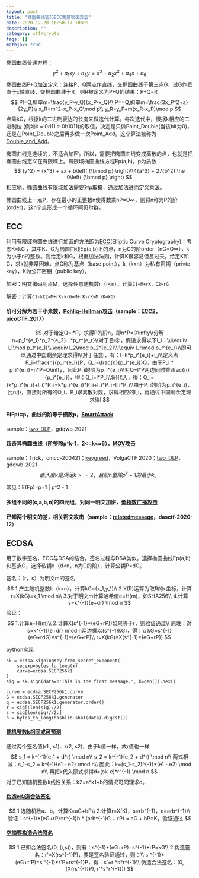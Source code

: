 ```yaml
---
layout: post
title: "椭圆曲线密码ECC常见攻击方法"
date: 2020-12-28 16:50:17 +0800
description: ""
category: ctf/crypto
tags: []
mathjax: true
---
```


椭圆曲线普通方程：
$$
{y^2} + {a_1}xy + {a_3}y = {x^3} + {a_2}{x^2} + {a_4}x + {a_6}
$$
椭圆曲线P+Q[加法](https://zhuanlan.zhihu.com/p/464667915)定义：连接P、Q两点作直线，交椭圆曲线于第三点G，过G作垂直于x轴直线，交椭圆曲线于R，则R被定义为P+Q的结果：P+Q=R。
$$
P!=Q,斜率m=\frac{y_P-y_Q}{x_P-x_Q}\\
P==Q,斜率m=\frac{3x_P^2+a}{2y_P}\\
x_R=m^2-x_P-x_Q\mod p\\
y_R=y_P+m(x_R-x_P)\mod p
$$
点乘kG，根据k的二进制表达的长度来做迭代计算。每次迭代中，根据k相应的二进制位 (例如k = 0d11 = 0b1011)的取值，决定是只做Point_Double(当该bit为0)，还是在Point_Double之后再多做一次Point_Add。这个算法被称为 [Double_and_Add](https://en.wikipedia.org/wiki/Elliptic_curve_point_multiplication%23Double-and-add)。

椭圆曲线是连续的，不适合加密。所以，需要把椭圆曲线变成离散的点，也就是把椭圆曲线定义在有限域上。有限域椭圆曲线方程Ep(a,b)，p为质数：
$$
{y^2} = {x^3} + ax + b\left( {\bmod p} \right)\\4{a^3} + 27{b^2} \ne 0\left( {\bmod p} \right)
$$
相应地，[椭圆曲线有限域加法](https://www.jianshu.com/p/eece4117cb63)需要对p取模，通过加法进而定义乘法。

椭圆曲线上一点P，存在最小的正整数n使得数乘nP=O∞，则将n称为P的阶(order)，这n个点形成一个循环阿贝尔群。

## ECC

利用有限域椭圆曲线进行加密的方法即为[ECC](https://www.cnblogs.com/Kalafinaian/p/7392505.html)(Elliptic Curve Cryptography)：考虑K=kG ，其中K、G为椭圆曲线Ep(a,b)上的点，n为G的阶order（nG=O∞），k为小于n的整数。则给定k和G，根据加法法则，计算K很容易但反过来，给定K和G，求k就非常困难。点G称为基点（base point），k（k<n）为私有密钥（privte key），K为公开密钥（public key）。

加密：明文编码到点M，选择任意随机数r（r<n），计算`C1=M+rK，C2=rG`

解密：计算`C1-kC2=M+rK-krG=M+rK-rK=M（K=kG）`

#### 阶可分解为若干小素数，[Pohlig-Hellman攻击](https://www.anquanke.com/post/id/159893)（sample：[ECC2](https://hgarrereyn.gitbooks.io/th3g3ntl3man-ctf-writeups/content/2017/picoCTF_2017/problems/cryptography/ECC2/ECC2.html)，picoCTF_2017）

$$
对于给定Q=l*P，求得P的阶n，即n*P=O\infty\\分解n=p_1^{e_1}*p_2^{e_2}...*p_r^{e_r}\\对于目标l，假设求得以下l_i：\\l\equiv l_1\mod p_1^{e_1}\\l\equiv l_2\mod p_2^{e_2}\\l\equiv l_r\mod p_r^{e_r}\\即可以通过中国剩余定理求得l\\对于任意i，有：l=k*p_i^{e_i}+l_i\\定义点P_i=\frac{n}{p_i^{e_i}}P，Q_i=\frac{n}{p_i^{e_i}}Q，由于P_i * p_i^{e_i}=n*P=O\infty，因此P_i的阶为p_i^{e_i}\\对Q=l*P两边同时乘\frac{n}{p_i^{e_i}}，得：Q_i=l*P_i\\将l代入，得：Q_i=(k*p_i^{e_i}+l_i)*P_i=k*p_i^{e_i}*P_i+l_i*P_i=l_i*P_i\\由于P_i的阶为p_i^{e_i}，比n小，直接对所有的Q_i，P_i求离散对数，求得相应的l_i，再通过中国剩余定理求得l
$$

#### E(Fp)=p，曲线的阶等于模数p，[SmartAttack](https://blog.maple3142.net/2021/08/01/cryptoctf-2021-writeups)

sample：[two_DLP](https://zhuanlan.zhihu.com/p/421202600)，gdqwb-2021

#### 超奇异椭圆曲线（阶整除p^k-1，2<=k<=6），[MOV攻击](https://zhuanlan.zhihu.com/p/421541257)

sample：Trick，cmcc-200421；[keygreed](https://sectt.github.io/writeups/Volga20/crypto_keygreed/README)，VolgaCTF 2020；[two_DLP](https://zhuanlan.zhihu.com/p/421202600)，gdqwb-2021
$$
嵌入度k是满足k>=2，且阶n整除p^k-1的最小k。
$$

常见：E(Fp)=p+1 | p^2 - 1

#### 多组不同的(c,a,b,n)的四元组，对同一明文加密，[低指数广播攻击](https://huangx607087.online/2021/03/25/ECCNotes3)

#### 已知两个明文的差，相关密文攻击（sample：[relatedmessage](https://huangx607087.online/2021/03/25/ECCNotes3)，dasctf-2020-12）

## ECDSA

用于数字签名，ECC与DSA的结合，签名过程与DSA类似。选择椭圆曲线Ep(a,b)和基点G，选择私钥d（d<n，n为G的阶），计算公钥P=dG。

签名：（r，s）为明文m的签名
$$
1.产生随机整数k（k<n），计算kG=(x_1,y_1)\\
2.X(R)运算为取R的x坐标，计算r=X(kG)=x_1 \mod n\\
3.对于明文m计算哈希值e=H(m)，如SHA256\\
4.计算s=k^{-1}(e+dr) \mod n
$$
验证：
$$
1.计算e=H(m)\\
2.计算X(s^{-1}*(eG+rP))如果等于r，则验证通过\\
原理：对s=k^{-1}(e+dr) \mod n两边乘以(s^{-1}kG)，得：\\
kG=s^{-1}(eG+rdG)=s^{-1}*(eG+rP)\\
r=X(kG)=X(s^{-1}*(eG+rP))
$$

python实现

```
sk = ecdsa.SigningKey.from_secret_exponent(
    secexp=bytes_to_long(x),
    curve=ecdsa.SECP256k1
)
sig = sk.sign(data=b'This is the first message.', k=gen()).hex()

curve = ecdsa.SECP256k1.curve
G = ecdsa.SECP256k1.generator
q = ecdsa.SECP256k1.generator.order()
r = sig[:len(sig)//2]
s = sig[len(sig)//2:]
h = bytes_to_long(hashlib.sha1(data).digest())
```

#### [随机整数k相同或可预测](https://www.orchome.com/1432)

通过两个签名值(r1 , s1)、(r2, s2)，由于k值一样，故r值也一样
$$
s_1 = k^{-1}(e_1 + d*r) \mod n\\
s_2 = k^{-1}(e_2 + d*r) \mod n\\
两式相减：s_1-s_2 = k^{-1}(e1 - e2) \mod n\\
因此：k=(s_1-s_2)^{-1}*(e1 - e2) \mod n\\
再把k代入原式求得d=(sk-e)*r^{-1} \mod n
$$
对于已知随机整数k线性关系：k2=a*k1+b的情况可同理求d。

#### [伪造e构造合法签名](https://zhuanlan.zhihu.com/p/59273695)

$$
1.选随机数a、b，计算K=aG+bP\\
2.计算r=X(K)，s=rb^{-1}，e=arb^{-1}\\
验证：s^{-1}*(eG+rP)=r^{-1}b * (arb^{-1}G + rP) = aG + bP=K，验证通过
$$

#### [空摘要构造合法签名](https://zhuanlan.zhihu.com/p/59273695)

$$
1.已知合法签名(0, (r,s))，则有：s^{-1}*(eG+rP)=s^{-1}*rP=kG\\
2.伪造签名：r'=X(rs^{-1}P)，要是签名验证通过，则：\\
s'^{-1}*(eG+r'P)=s'^{-1}*r'P=rs^{-1}P，得：s'=r'*s*r^{-1}\\
伪造合法签名：(0, (X(rs^{-1}P), r'*s*r^{-1}))
$$

